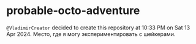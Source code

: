 # probable-octo-adventure
 `@VladimirCreator` decided to create this repository at 10:33 PM on Sat 13 Apr 2024. Место, где я могу экспериментировать с шейкерами.
